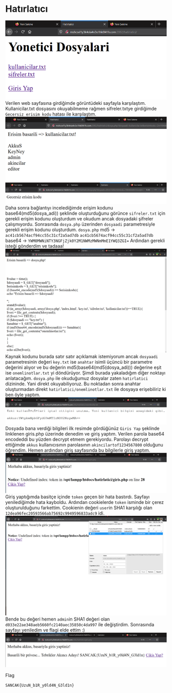 # Hatırlatıcı
![](1.png)
Verilen web sayfasına girdiğimde görüntüdeki sayfayla karşılaştım. Kullanicilar.txt dosyasını okuyabilmeme rağmen sifreler.txtye girdiğimde `Gecersiz erisim kodu` hatası ile karşılaştım.
![](2.png)
![](3.png)
Daha sonra bağlantıyı incelediğimde erişim kodunu base64(md5(dosya_adi)) şeklinde oluşturduğunu görünce `sifreler.txt` için gerekli erişim kodunu oluşturdum ve okudum ancak dosyadaki şifreler çalışmıyordu. Sonrasında `dosya.php` üzerinden `dosyaadi` parametresiyle gerekli erişim kodunu oluşturdum.
`dosya.php` md5 -> `ac41cb5674acf94cc55c31cf2a5ad7db`
`ac41cb5674acf94cc55c31cf2a5ad7db` base64 -> `YWM0MWNiNTY3NGFjZjk0Y2M1NWMzMWNmMmE1YWQ3ZGI=`
Ardından gerekli isteği gönderdim ve tadaaa!
![](4.png)
Kaynak kodunu burada satır satır açıklamak istemiyorum ancak `dosyaadi` parametresinin değeri `key.txt` ise `anahtar` isimli üçüncü bir parametre değerini alıyor ve bu değerin md5(base64(md5(dosya_adi))) değerine eşit ise `onemlinotlar.txt` yi döndürüyor. Şimdi burada yakaladığım diğer noktayı anlatacağım. `dosya.php` ile okuduğumuz dosyalar zaten `hatirlatici` dizininde. Yani direkt okuyabiliyoruz. Bu noktadan sonra anahtar oluşturmadan direkt `hatirlatici/onemlinotlar.txt` ile dosyaya erişebiliriz ki ben öyle yaptım.
![](5.png)
Dosyada bana verdiği bilgileri ilk resimde gördüğünüz `Giris Yap` şeklinde linklenen giris.php üzerinde denedim ve giriş yaptım. Verilen parola base64 encodeddi bu yüzden decrypt etmem gerekiyordu. Parolayı decrypt ettiğimde `akkus` kullanıcısının parolasının `akincilartof1234567800` olduğunu öğrendim. Hemen ardından giriş sayfasında bu bilgilerle giriş yaptım.
![](6.png)
Giriş yaptığımda basitçe içinde `token` geçen bir hata bastırdı. Sayfayı yenilediğimde hata kayboldu. Ardından cookielerde `token` isminde bir çerez oluşturulduğunu farkettim. Cookienin değeri `user`in SHA1 karşılığı olan `12dea96fec20593566ab75692c9949596833adc9` idi. 
![](7.png)
Bende bu değeri hemen `admin`in SHA1 değeri olan `d033e22ae348aeb5660fc2140aec35850c4da997` ile değiştirdim. Sonrasında sayfayı yeniledim ve flagi elde ettim :)
![](8.png)

Flag
```
SANCAK{UzuN_b1R_y0ld4N_G3ld1n}
```